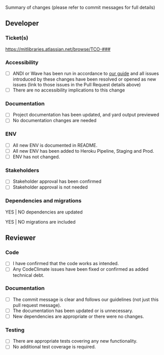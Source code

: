 Summary of changes (please refer to commit messages for full details)

## Developer

### Ticket(s)

https://mitlibraries.atlassian.net/browse/TCO-###

### Accessibility

- [ ] ANDI or Wave has been run in accordance to [our guide](https://mitlibraries.github.io/guides/basics/a11y.html) and
      all issues introduced by these changes have been resolved or opened 
      as new issues (link to those issues in the Pull Request details above)
- [ ] There are no accessibility implications to this change

### Documentation

- [ ] Project documentation has been updated, and yard output previewed
- [ ] No documentation changes are needed

### ENV

- [ ] All new ENV is documented in README.
- [ ] All new ENV has been added to Heroku Pipeline, Staging and Prod.
- [ ] ENV has not changed.

### Stakeholders

- [ ] Stakeholder approval has been confirmed
- [ ] Stakeholder approval is not needed

### Dependencies and migrations

YES | NO dependencies are updated

YES | NO migrations are included


## Reviewer

### Code

- [ ] I have confirmed that the code works as intended.
- [ ] Any CodeClimate issues have been fixed or confirmed as
added technical debt.

### Documentation

- [ ] The commit message is clear and follows our guidelines
      (not just this pull request message).
- [ ] The documentation has been updated or is unnecessary.
- [ ] New dependencies are appropriate or there were no changes.

### Testing

- [ ] There are appropriate tests covering any new functionality.
- [ ] No additional test coverage is required.

